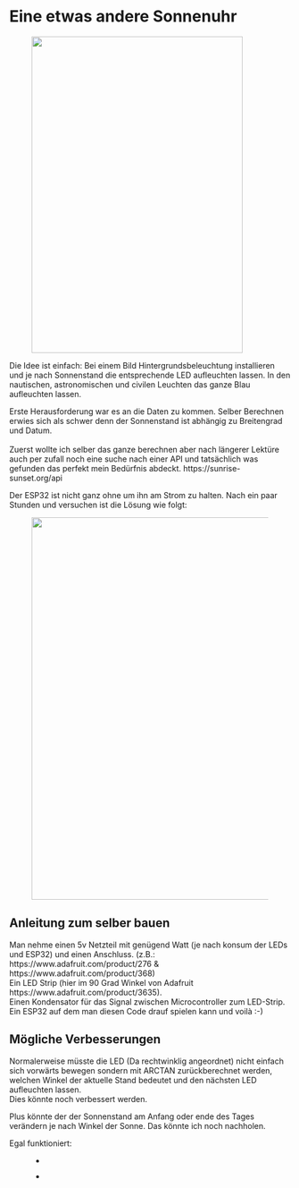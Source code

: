 <h1> Eine etwas andere Sonnenuhr </h1>
<!-- wp:image {"align":"center","id":159,"width":378,"height":566,"sizeSlug":"large","linkDestination":"none"} -->
<div class="wp-block-image"><figure class="aligncenter size-large is-resized"><img src="http://www.owolf.ch/wp-content/uploads/2021/06/IMG_20210611_1734529-683x1024.jpg" alt="" class="wp-image-159" width="378" height="566"/></figure></div>
<!-- /wp:image -->

<!-- wp:paragraph -->
<p>Die Idee ist einfach: Bei einem Bild Hintergrundsbeleuchtung installieren und je nach Sonnenstand die entsprechende LED aufleuchten lassen. In den nautischen, astronomischen und civilen Leuchten das ganze Blau aufleuchten lassen.</p>
<!-- /wp:paragraph -->

<!-- wp:paragraph -->
<p>Erste Herausforderung war es an die Daten zu kommen. Selber Berechnen erwies sich als schwer denn der Sonnenstand ist abhängig zu Breitengrad und Datum.<br><br>Zuerst wollte ich selber das ganze berechnen aber nach längerer Lektüre auch per zufall noch eine suche nach einer API und tatsächlich was gefunden das perfekt mein Bedürfnis abdeckt. https://sunrise-sunset.org/api</p>
<!-- /wp:paragraph -->

<!-- wp:paragraph -->
<p>Der ESP32 ist nicht ganz ohne um ihn am Strom zu halten. Nach ein paar Stunden und versuchen ist die Lösung wie folgt:</p>
<!-- /wp:paragraph -->

<!-- wp:image {"id":155,"width":456,"height":684,"sizeSlug":"large","linkDestination":"none"} -->
<figure class="wp-block-image size-large is-resized"><img src="http://www.owolf.ch/wp-content/uploads/2021/06/IMG_20210528_1632288-683x1024.jpg" alt="" class="wp-image-155" width="456" height="684"/></figure>
<!-- /wp:image -->

<!-- wp:heading -->
<h2>Anleitung zum selber bauen</h2>
<!-- /wp:heading -->

<!-- wp:paragraph -->
<p>Man nehme einen 5v Netzteil mit genügend Watt (je nach konsum der LEDs und ESP32) und einen Anschluss. (z.B.: https://www.adafruit.com/product/276 &amp; https://www.adafruit.com/product/368)<br>Ein LED Strip (hier im 90 Grad Winkel von Adafruit https://www.adafruit.com/product/3635).<br>Einen Kondensator für das Signal zwischen Microcontroller zum LED-Strip.<br>Ein ESP32 auf dem man diesen Code drauf spielen kann und voilà :-)</p>
<!-- /wp:paragraph -->

<!-- wp:heading -->
<h2>Mögliche Verbesserungen</h2>
<!-- /wp:heading -->

<!-- wp:paragraph -->
<p>Normalerweise müsste die LED (Da rechtwinklig angeordnet) nicht einfach sich vorwärts bewegen sondern mit ARCTAN zurückberechnet werden, welchen Winkel der aktuelle Stand bedeutet und den nächsten LED aufleuchten lassen.<br>Dies könnte noch verbessert werden.</p>
<!-- /wp:paragraph -->

<!-- wp:paragraph -->
<p>Plus könnte der der Sonnenstand am Anfang oder ende des Tages verändern je nach Winkel der Sonne. Das könnte ich noch nachholen.</p>
<!-- /wp:paragraph -->

<!-- wp:paragraph -->
<p>Egal funktioniert:</p>
<!-- /wp:paragraph -->

<!-- wp:gallery {"ids":[158,159],"linkTo":"none"} -->
<figure class="wp-block-gallery columns-2 is-cropped"><ul class="blocks-gallery-grid"><li class="blocks-gallery-item"><figure><img src="http://www.owolf.ch/wp-content/uploads/2021/06/IMG_20210611_2015111-683x1024.jpg" alt="" data-id="158" data-full-url="http://www.owolf.ch/wp-content/uploads/2021/06/IMG_20210611_2015111-scaled.jpg" data-link="http://www.owolf.ch/2021/05/26/sunclock-mit-leds/img_20210611_2015111/" class="wp-image-158"/></figure></li><li class="blocks-gallery-item"><figure><img src="http://www.owolf.ch/wp-content/uploads/2021/06/IMG_20210611_1734529-683x1024.jpg" alt="" data-id="159" data-full-url="http://www.owolf.ch/wp-content/uploads/2021/06/IMG_20210611_1734529-scaled.jpg" data-link="http://www.owolf.ch/2021/05/26/sunclock-mit-leds/img_20210611_1734529/" class="wp-image-159"/></figure></li></ul></figure>
<!-- /wp:gallery -->
